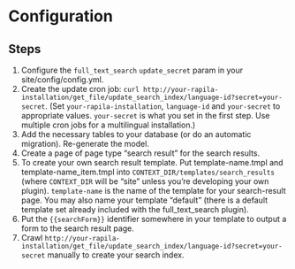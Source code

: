 # Configuration

## Steps

1. Configure the `full_text_search` `update_secret` param in your site/config/config.yml.
2. Create the update cron job: `curl http://your-rapila-installation/get_file/update_search_index/language-id?secret=your-secret`.
   (Set `your-rapila-installation`, `language-id` and `your-secret` to appropriate values. `your-secret` is what you set in the first step. Use multiple cron jobs for a multilingual installation.)
3. Add the necessary tables to your database (or do an automatic migration). Re-generate the model.
4. Create a page of page type “search result” for the search results.
5. To create your own search result template. Put template-name.tmpl and template-name_item.tmpl into `CONTEXT_DIR/templates/search_results` (where `CONTEXT_DIR` will be “site” unless you’re developing your own plugin). `template-name` is the name of the template for your search-result page. You may also name your template “default” (there is a default template set already included with the full_text_search plugin).
6. Put the `{{searchForm}}` identifier somewhere in your template to output a form to the search result page.
7. Crawl `http://your-rapila-installation/get_file/update_search_index/language-id?secret=your-secret` manually to create your search index.
